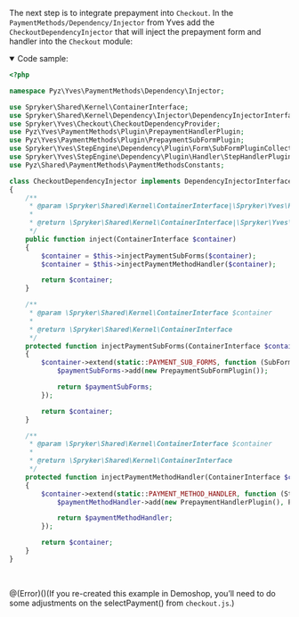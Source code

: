 The next step is to integrate prepayment into `Checkout`. In the `PaymentMethods/Dependency/Injector` from Yves add the `CheckoutDependencyInjector` that will inject the prepayment form and handler into the `Checkout` module:

<details open>
<summary>Code sample:</summary>
    
```php
<?php

namespace Pyz\Yves\PaymentMethods\Dependency\Injector;

use Spryker\Shared\Kernel\ContainerInterface;
use Spryker\Shared\Kernel\Dependency\Injector\DependencyInjectorInterface;
use Spryker\Yves\Checkout\CheckoutDependencyProvider;
use Pyz\Yves\PaymentMethods\Plugin\PrepaymentHandlerPlugin;
use Pyz\Yves\PaymentMethods\Plugin\PrepaymentSubFormPlugin;
use Spryker\Yves\StepEngine\Dependency\Plugin\Form\SubFormPluginCollection;
use Spryker\Yves\StepEngine\Dependency\Plugin\Handler\StepHandlerPluginCollection;
use Pyz\Shared\PaymentMethods\PaymentMethodsConstants;

class CheckoutDependencyInjector implements DependencyInjectorInterface
{
    /**
     * @param \Spryker\Shared\Kernel\ContainerInterface|\Spryker\Yves\Kernel\Container $container
     *
     * @return \Spryker\Shared\Kernel\ContainerInterface|\Spryker\Yves\Kernel\Container
     */
    public function inject(ContainerInterface $container)
    {
        $container = $this->injectPaymentSubForms($container);
        $container = $this->injectPaymentMethodHandler($container);

        return $container;
    }

    /**
     * @param \Spryker\Shared\Kernel\ContainerInterface $container
     *
     * @return \Spryker\Shared\Kernel\ContainerInterface
     */
    protected function injectPaymentSubForms(ContainerInterface $container)
    {
        $container->extend(static::PAYMENT_SUB_FORMS, function (SubFormPluginCollection $paymentSubForms) {
            $paymentSubForms->add(new PrepaymentSubFormPlugin());

            return $paymentSubForms;
        });

        return $container;
    }

    /**
     * @param \Spryker\Shared\Kernel\ContainerInterface $container
     *
     * @return \Spryker\Shared\Kernel\ContainerInterface
     */
    protected function injectPaymentMethodHandler(ContainerInterface $container)
    {
        $container->extend(static::PAYMENT_METHOD_HANDLER, function (StepHandlerPluginCollection $paymentMethodHandler) {
            $paymentMethodHandler->add(new PrepaymentHandlerPlugin(), PaymentMethodsConstants::PROVIDER);

            return $paymentMethodHandler;
        });

        return $container;
    }
}
```

</br>
</details>

@(Error)()(If you re-created this example in Demoshop, you’ll need to do some adjustments on the selectPayment() from `checkout.js`.)